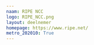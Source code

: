 ```yaml
---
naam: RIPE NCC
logo: RIPE_NCC.png
layout: deelnemer
homepage: https://www.ripe.net/
metro_202010: True
---
```

